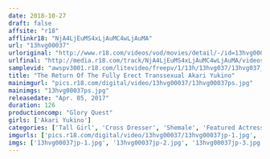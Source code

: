 ```yaml
---
date: 2018-10-27
draft: false
affsite: "r18"
afflinkr18: "NjA4LjEuMS4xLjAuMC4wLjAuMA"
url: "13hvg00037"
urloriginal: "http://www.r18.com/videos/vod/movies/detail/-/id=13hvg00037"
urlfinal: "http://media.r18.com/track/NjA4LjEuMS4xLjAuMC4wLjAuMA/videos/vod/movies/detail/-/id=13hvg00037"
samplevid: "awspv3001.r18.com/litevideo/freepv/1/13h/13hvg037/13hvg037_dmb_w.mp4"
title: "The Return Of The Fully Erect Transsexual Akari Yukino"
mainimgurl: "pics.r18.com/digital/video/13hvg00037/13hvg00037ps.jpg"
mainimgs: "13hvg00037ps.jpg"
releasedate: "Apr. 05, 2017"
duration: 126
productioncomp: "Glory Quest"
girls: ['Akari Yukino']
categories: ['Tall Girl', 'Cross Dresser', 'Shemale', 'Featured Actress', 'Anal Play', 'Vibrator', 'Threesome / Foursome', 'POV', 'Huge Dick - Large Dick', 'Hi-Def']
imgurls: ['pics.r18.com/digital/video/13hvg00037/13hvg00037jp-1.jpg', 'pics.r18.com/digital/video/13hvg00037/13hvg00037jp-2.jpg', 'pics.r18.com/digital/video/13hvg00037/13hvg00037jp-3.jpg', 'pics.r18.com/digital/video/13hvg00037/13hvg00037jp-4.jpg', 'pics.r18.com/digital/video/13hvg00037/13hvg00037jp-5.jpg', 'pics.r18.com/digital/video/13hvg00037/13hvg00037jp-6.jpg', 'pics.r18.com/digital/video/13hvg00037/13hvg00037jp-7.jpg', 'pics.r18.com/digital/video/13hvg00037/13hvg00037jp-8.jpg', 'pics.r18.com/digital/video/13hvg00037/13hvg00037jp-9.jpg', 'pics.r18.com/digital/video/13hvg00037/13hvg00037jp-10.jpg', 'pics.r18.com/digital/video/13hvg00037/13hvg00037jp-11.jpg', 'pics.r18.com/digital/video/13hvg00037/13hvg00037jp-12.jpg', 'pics.r18.com/digital/video/13hvg00037/13hvg00037jp-13.jpg', 'pics.r18.com/digital/video/13hvg00037/13hvg00037jp-14.jpg', 'pics.r18.com/digital/video/13hvg00037/13hvg00037jp-15.jpg', 'pics.r18.com/digital/video/13hvg00037/13hvg00037jp-16.jpg', 'pics.r18.com/digital/video/13hvg00037/13hvg00037jp-17.jpg', 'pics.r18.com/digital/video/13hvg00037/13hvg00037jp-18.jpg', 'pics.r18.com/digital/video/13hvg00037/13hvg00037jp-19.jpg', 'pics.r18.com/digital/video/13hvg00037/13hvg00037jp-20.jpg']
imgs: ['13hvg00037jp-1.jpg', '13hvg00037jp-2.jpg', '13hvg00037jp-3.jpg', '13hvg00037jp-4.jpg', '13hvg00037jp-5.jpg', '13hvg00037jp-6.jpg', '13hvg00037jp-7.jpg', '13hvg00037jp-8.jpg', '13hvg00037jp-9.jpg', '13hvg00037jp-10.jpg', '13hvg00037jp-11.jpg', '13hvg00037jp-12.jpg', '13hvg00037jp-13.jpg', '13hvg00037jp-14.jpg', '13hvg00037jp-15.jpg', '13hvg00037jp-16.jpg', '13hvg00037jp-17.jpg', '13hvg00037jp-18.jpg', '13hvg00037jp-19.jpg', '13hvg00037jp-20.jpg']
---
```

